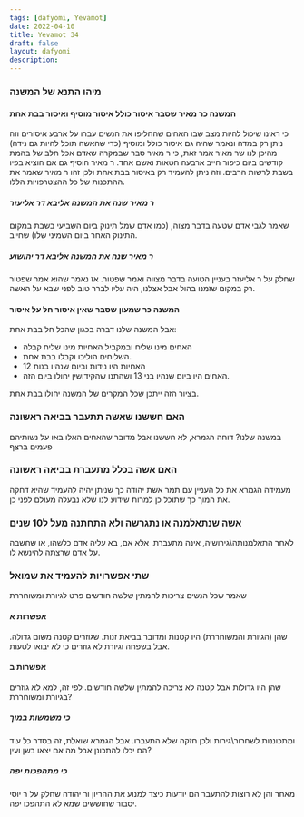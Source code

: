 ```yaml
---
tags: [dafyomi, Yevamot] 
date: 2022-04-10
title: Yevamot 34
draft: false
layout: dafyomi
description:  
---
```


### מיהו התנא של המשנה
#### המשנה כר מאיר שסבר איסור כולל איסור מוסיף ואיסור בבת אחת
כי ראינו שיכול להיות מצב שבו האחים שהחליפו את הנשים עברו על ארבע איסורים וזה ניתן רק במדה ונאמר שהיה גם איסור כולל ומוסיף (כדי שהאשה תוכל להיות גם נידה) 
מהיכן לנו שר מאיר אמר זאת, כי ר מאיר סבר שבמקרה שאדם אכל חלב של בהמת קודשים ביום כיפור חייב ארבעה חטאות ואשם אחד. ר מאיר הוסיף גם אם הוציא בפיו בשבת לרשות הרבים. וזה ניתן להעמיד רק באיסור בבת אחת ולכן זהו ר מאיר שאמר את ההתכנות של כל ההצטרפויות הללו. 
##### ר מאיר שנה את המשנה אליבא דר אליעזר
שאמר לגבי אדם שטעה בדבר מצוה, (כמו אדם שמל תינוק ביום השביעי בשבת במקום התינוק האחר ביום השמיני שלו) שחייב.
##### ר מאיר שנה את המשנה אליבא דר יהושוע
שחלק על ר אליעזר בעניין הטועה בדבר מצווה ואמר שפטור. אז נאמר שהוא אמר שפטור רק במקום שזמנו בהול אבל אצלנו, היה עליו לברר טוב לפני שבא על האשה.
#### המשנה כר שמעון שסבר שאין איסור חל על איסור
אבל המשנה שלנו דברה בכגון שהכל חל בבת אחת:
- האחים מינו שליח ובמקביל האחיות מינו שליח קבלה
- השליחים הוליכו וקבלו בבת אחת.
- האחיות היו נידות וביום שנהיו בנות 12
- האחים היו ביום שנהיו בני 13 ושהתנו שהקידושין יחולו ביום הזה.

בציור הזה ייתכן שכל המקרים של המשנה יחולו בבת אחת.

### האם חששנו שאשה תתעבר בביאה ראשונה
במשנה שלנו? 
דוחה הגמרא, לא חששנו אבל מדובר שהאחים האלו באו על נשותיהם פעמים ברצף
### האם אשה בכלל מתעברת בביאה ראשונה
מעמידה הגמרא את כל העניין עם תמר אשת יהודה כך שניתן יהיה להעמיד שהיא דחקה את המוך כך שתוכל כן למרות שידוע לנו שלא נבעלה מעולם לפני כן. 
### אשה שנתאלמנה או נתגרשה ולא התחתנה מעל ל10 שנים 
לאחר התאלמנותה\גירושיה, אינה מתעברת. אלא אם, בא עליה אדם כלשהו, או שחשבה על אדם שרצתה להינשא לו.
### שתי אפשרויות להעמיד את שמואל
שאמר שכל הנשים צריכות להמתין שלשה חודשים פרט לגיורת ומשוחררת
#### אפשרות א
שהן (הגיורת והמשוחררת) היו קטנות ומדובר בביאת זנות. שגוזרים קטנה משום גדולה. אבל בשפחה וגיורת לא גוזרים כי לא יבואו לטעות.
#### אפשרות ב
שהן היו גדולות אבל קטנה לא צריכה להמתין שלשה חודשים.
לפי זה, למא לא גוזרים בגיורת ומשוחררת?
##### כי משמשות במוך
ומתכוננות לשחרור\גירות ולכן חזקה שלא התעברו. אבל הגמרא שואלת, זה בסדר כל עוד הם יכלו להתכונן אבל מה אם יצאו בשן ועין? 
##### כי מתהפכות יפה
מאחר והן לא רוצות להתעבר הם יודעות כיצד למנוע את ההריון ור יהודה שחלק על ר יוסי יסבור שחוששים שמא לא התהפכו יפה.

 

